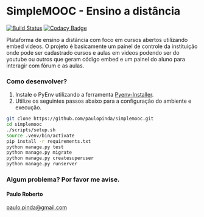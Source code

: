 # SimpleMOOC - Ensino a distância
[![Build Status](https://travis-ci.org/paulopinda/simplemooc.svg?branch=master)](https://travis-ci.org/paulopinda/simplemooc)
[![Codacy Badge](https://api.codacy.com/project/badge/Grade/19176ed01baa477b9221033f85eadfa6)](https://www.codacy.com/app/paulo-pinda/simplemooc?utm_source=github.com&amp;utm_medium=referral&amp;utm_content=paulopinda/simplemooc&amp;utm_campaign=Badge_Grade)

Plataforma de ensino a distância com foco em cursos abertos utilizando embed videos. O projeto é basicamente um painel de controle da instituição onde pode ser cadastrado cursos e aulas em videos podendo ser do youtube ou outros que geram código embed e um painel do aluno para interagir com fórum e as aulas.

### Como desenvolver?

1. Instale o PyEnv utilizando a ferramenta [Pyenv-Installer](https://github.com/yyuu/pyenv-installer).
2. Utilize os seguintes passos abaixo para a configuração do ambiente e execução.

```bash
git clone https://github.com/paulopinda/simplemooc.git
cd simplemooc
./scripts/setup.sh
source .venv/bin/activate
pip install -r requirements.txt
python manage.py test
python manage.py migrate
python manage.py createsuperuser
python manage.py runserver
```

### Algum problema? Por favor me avise.
#### Paulo Roberto
paulo.pinda@gmail.com
